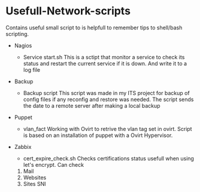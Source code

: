 Usefull-Network-scripts
=======================

Contains useful small script to is helpfull to remember tips to shell/bash scripting.

*  Nagios
	-  Service start.sh
	This is a sctipt that monitor a service to check its status and restart the current 
	service if it is down. And write it to a log file
* Backup	
	- Backup script
	This script was made in my ITS project for backup of config files if any reconfig and restore was needed. 
	The script sends the date to a remote server after making a local backup 

* Puppet
	- vlan_fact
	Working with Ovirt to retrive the vlan tag set in ovirt.
	Script is based on an installation of puppet with a Ovirt Hypervisor.	

* Zabbix
	- cert_expire_check.sh
	Checks certifications status usefull when using let's encrypt.
	Can check
	1. Mail
	2. Websites
	3. Sites SNI	
